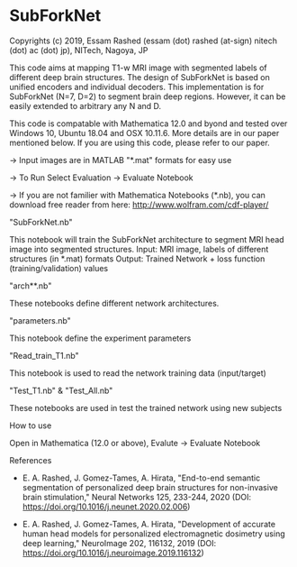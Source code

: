 # SubForkNet

Copyrights (c) 2019, Essam Rashed 
(essam (dot) rashed (at-sign) nitech (dot) ac (dot) jp), NITech, Nagoya, JP 

This code aims at mapping T1-w MRI image with segmented labels of different deep brain structures. The design of SubForkNet is based on unified encoders and individual decoders. This implementation is for SubForkNet (N=7, D=2) to segment brain deep regions. However, it can be easily extended to arbitrary any N and D.
 
This code is compatable with Mathematica 12.0 and byond and tested over Windows 10, Ubuntu 18.04 and OSX 10.11.6. More details are in our paper mentioned below. If you are using this code, please refer to our paper.

-> Input images are in MATLAB "*.mat" formats for easy use 

-> To Run Select Evaluation -> Evaluate Notebook 

-> If you are not familier with Mathematica Notebooks (*.nb), you can download free reader from here: http://www.wolfram.com/cdf-player/

"SubForkNet.nb"

This notebook will train the SubForkNet architecture to segment MRI head image into segmented structures. 
Input: MRI image, labels of different structures (in *.mat) formats
Output: Trained Network + loss function (training/validation) values

"arch**.nb"

These notebooks define different network architectures.

"parameters.nb"

This notebook define the experiment parameters


"Read_train_T1.nb"

This notebook is used to read the network training data (input/target)


"Test_T1.nb" & "Test_All.nb"

These notebooks are used in test the trained network using new subjects



How to use

Open in Mathematica (12.0 or above), Evalute -> Evaluate Notebook




References

* E. A. Rashed, J. Gomez-Tames, A. Hirata,
"End-to-end semantic segmentation of personalized deep brain structures for non-invasive brain stimulation,"
Neural Networks 125, 233-244, 2020 (DOI: https://doi.org/10.1016/j.neunet.2020.02.006)

* E. A. Rashed, J. Gomez-Tames, A. Hirata,
"Development of accurate human head models for personalized electromagnetic dosimetry using deep learning,"
NeuroImage 202, 116132, 2019 (DOI: https://doi.org/10.1016/j.neuroimage.2019.116132)
